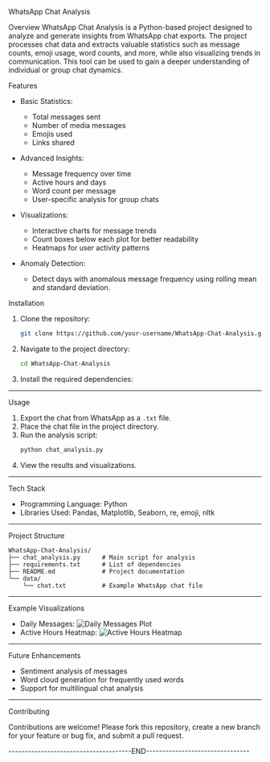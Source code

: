 WhatsApp Chat Analysis

Overview
WhatsApp Chat Analysis is a Python-based project designed to analyze and generate insights from WhatsApp chat exports. The project processes chat data and extracts valuable statistics such as message counts, emoji usage, word counts, and more, while also visualizing trends in communication. This tool can be used to gain a deeper understanding of individual or group chat dynamics.


Features

- Basic Statistics:
  - Total messages sent
  - Number of media messages
  - Emojis used
  - Links shared

- Advanced Insights:
  - Message frequency over time
  - Active hours and days
  - Word count per message
  - User-specific analysis for group chats

- Visualizations:
  - Interactive charts for message trends
  - Count boxes below each plot for better readability
  - Heatmaps for user activity patterns

- Anomaly Detection:
  - Detect days with anomalous message frequency using rolling mean and standard deviation.



Installation

1. Clone the repository:
   ```bash
   git clone https://github.com/your-username/WhatsApp-Chat-Analysis.git
   ```
2. Navigate to the project directory:
   ```bash
   cd WhatsApp-Chat-Analysis
   ```
3. Install the required dependencies:

------------------------------------------------------------------------
Usage

1. Export the chat from WhatsApp as a `.txt` file.
2. Place the chat file in the project directory.
3. Run the analysis script:
   ```bash
   python chat_analysis.py
   ```
4. View the results and visualizations.

------------------------------------------------------------------------

Tech Stack

- Programming Language: Python
- Libraries Used: Pandas, Matplotlib, Seaborn, re, emoji, nltk

-------------------------------------------------------------------------

Project Structure

```
WhatsApp-Chat-Analysis/
├── chat_analysis.py      # Main script for analysis
├── requirements.txt      # List of dependencies
├── README.md             # Project documentation
└── data/
    └── chat.txt          # Example WhatsApp chat file
```

-------------------------------------------------------------------------

Example Visualizations

- Daily Messages:
  ![Daily Messages Plot](example_plots/daily_messages.png)
- Active Hours Heatmap:
  ![Active Hours Heatmap](example_plots/active_hours_heatmap.png)

-------------------------------------------------------------------------

Future Enhancements

- Sentiment analysis of messages
- Word cloud generation for frequently used words
- Support for multilingual chat analysis

-------------------------------------------------------------------------

Contributing

Contributions are welcome! Please fork this repository, create a new branch for your feature or bug fix, and submit a pull request.

--------------------------------------END--------------------------------
